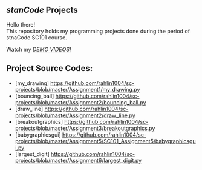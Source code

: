 ## *stanCode* Projects
Hello there!\
This repository holds my programming projects done during the period of stnaCode SC101 course.

Watch my *[DEMO VIDEOS!](https://drive.google.com/drive/folders/1Gi3bn9qPW_gR0ISyGzVPLd5Bztdvd7rF?fbclid=IwAR36BW3v_bHn-Idsh-0_ROSWLwrXOzoervZId25OOzH2LX4b6FCGDfULdDg)*

## Project Source Codes:
* [my_drawing] https://github.com/rahlin1004/sc-projects/blob/master/Assignment1/my_drawing.py
* [bouncing_ball] https://github.com/rahlin1004/sc-projects/blob/master/Assignment2/bouncing_ball.py
* [draw_line] https://github.com/rahlin1004/sc-projects/blob/master/Assignment2/draw_line.py
* [breakoutgraphics] https://github.com/rahlin1004/sc-projects/blob/master/Assignment3/breakoutgraphics.py
* [babygraphicsgui] https://github.com/rahlin1004/sc-projects/blob/master/Assignment5/SC101_Assignment5/babygraphicsgui.py
* [largest_digit] https://github.com/rahlin1004/sc-projects/blob/master/Assignment6/largest_digit.py
